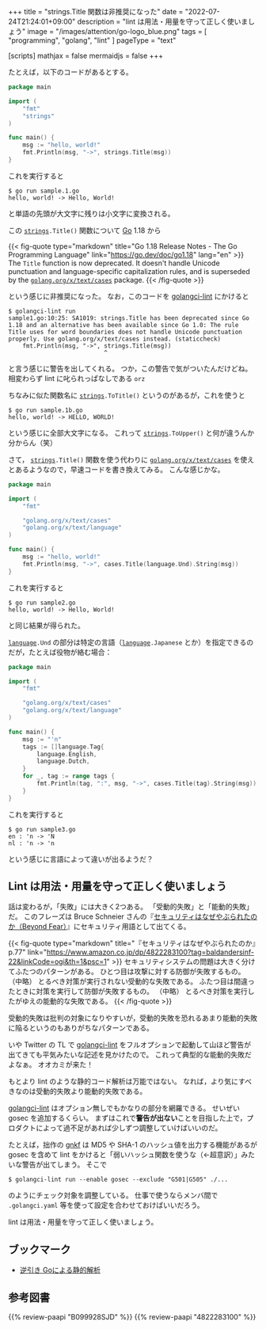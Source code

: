 +++
title = "strings.Title 関数は非推奨になった"
date =  "2022-07-24T21:24:01+09:00"
description = "lint は用法・用量を守って正しく使いましょう"
image = "/images/attention/go-logo_blue.png"
tags = [ "programming", "golang", "lint" ]
pageType = "text"

[scripts]
  mathjax = false
  mermaidjs = false
+++

たとえば，以下のコードがあるとする。

```go
package main

import (
    "fmt"
    "strings"
)

func main() {
    msg := "hello, world!"
    fmt.Println(msg, "->", strings.Title(msg))
}
```

これを実行すると

```text
$ go run sample.1.go
hello, world! -> Hello, World!
```

と単語の先頭が大文字に残りは小文字に変換される。

この [`strings`]`.Title()` 関数について [Go] 1.18 から

{{< fig-quote type="markdown" title="Go 1.18 Release Notes - The Go Programming Language" link="https://go.dev/doc/go1.18" lang="en" >}}
The `Title` function is now deprecated. It doesn't handle Unicode punctuation and language-specific capitalization rules, and is superseded by the [`golang.org/x/text/cases`](https://golang.org/x/text/cases) package.
{{< /fig-quote >}}

という感じに非推奨になった。
なお，このコードを [golangci-lint] にかけると

```text
$ golangci-lint run
sample1.go:10:25: SA1019: strings.Title has been deprecated since Go 1.18 and an alternative has been available since Go 1.0: The rule Title uses for word boundaries does not handle Unicode punctuation properly. Use golang.org/x/text/cases instead. (staticcheck)
    fmt.Println(msg, "->", strings.Title(msg))
                           ^
```

と言う感じに警告を出してくれる。
つか，この警告で気がついたんだけどね。
相変わらず lint に叱られっぱなしである `orz`

ちなみに似た関数名に [`strings`]`.ToTitle()` というのがあるが，これを使うと

```text
$ go run sample.1b.go
hello, world! -> HELLO, WORLD!
```

という感じに全部大文字になる。
これって [`strings`]`.ToUpper()` と何が違うんか分からん（笑）

さて， [`strings`]`.Title()` 関数を使う代わりに [`golang.org/x/text/cases`] を使えとあるようなので，早速コードを書き換えてみる。
こんな感じかな。

```go
package main

import (
    "fmt"

    "golang.org/x/text/cases"
    "golang.org/x/text/language"
)

func main() {
    msg := "hello, world!"
    fmt.Println(msg, "->", cases.Title(language.Und).String(msg))
}
```

これを実行すると

```text
$ go run sample2.go
hello, world! -> Hello, World!
```

と同じ結果が得られた。

[`language`][`golang.org/x/text/language`]`.Und` の部分は特定の言語（[`language`][`golang.org/x/text/language`]`.Japanese` とか）を指定できるのだが，たとえば役物が絡む場合：

```go
package main

import (
    "fmt"

    "golang.org/x/text/cases"
    "golang.org/x/text/language"
)

func main() {
    msg := "'n"
    tags := []language.Tag{
        language.English,
        language.Dutch,
    }
    for _, tag := range tags {
        fmt.Println(tag, ":", msg, "->", cases.Title(tag).String(msg))
    }
}
```

これを実行すると

```text
$ go run sample3.go
en : 'n -> 'N
nl : 'n -> 'n
```

という感じに言語によって違いが出るようだ？

## Lint は用法・用量を守って正しく使いましょう

話は変わるが，「失敗」には大きく2つある。
「受動的失敗」と「能動的失敗」だ。
このフレーズは Bruce Schneier さんの『[セキュリティはなぜやぶられたのか（Beyond Fear）](https://www.amazon.co.jp/dp/4822283100?tag=baldandersinf-22&linkCode=ogi&th=1&psc=1)』にセキュリティ用語として出てくる。

{{< fig-quote type="markdown" title="『セキュリティはなぜやぶられたのか』p.77" link="https://www.amazon.co.jp/dp/4822283100?tag=baldandersinf-22&linkCode=ogi&th=1&psc=1" >}}
セキュリティシステムの問題は大きく分けてふたつのパターンがある。
ひとつ目は攻撃に対する防御が失敗するもの。
（中略）
とるべき対策が実行されない受動的な失敗である。
ふたつ目は間違ったときに対策を実行して防御が失敗するもの。
（中略）
とるべき対策を実行したがゆえの能動的な失敗である。
{{< /fig-quote >}}

受動的失敗は批判の対象になりやすいが，受動的失敗を恐れるあまり能動的失敗に陥るというのもありがちなパターンである。

いや Twitter の TL で [golangci-lint] をフルオプションで起動して山ほど警告が出てきても平気みたいな記述を見かけたので。
これって典型的な能動的失敗だよなぁ。
オオカミが来た！

もとより lint のような静的コード解析は万能ではない。
なれば，より気にすべきなのは受動的失敗より能動的失敗である。

[golangci-lint] はオプション無しでもかなりの部分を網羅できる。
せいぜい gosec を追加するくらい。
まずはこれで**警告が出ない**ことを目指した上で，プロダクトによって過不足があれば少しずつ調整していけばいいのだ。

たとえば，拙作の [gnkf] は MD5 や SHA-1 のハッシュ値を出力する機能があるが gosec を含めて lint をかけると「弱いハッシュ関数を使うな（←超意訳）」みたいな警告が出てしまう。
そこで

```text
$ golangci-lint run --enable gosec --exclude "G501|G505" ./...
```

のようにチェック対象を調整している。
仕事で使うならメンバ間で `.golangci.yaml` 等を使って設定を合わせておけばいいだろう。

lint は用法・用量を守って正しく使いましょう。

## ブックマーク

- [逆引き Goによる静的解析](https://zenn.dev/tenntenn/books/d168faebb1a739)

[Go]: https://go.dev/
[golangci-lint]: https://golangci-lint.run/
[`strings`]: https://pkg.go.dev/strings "strings package - strings - Go Packages"
[`golang.org/x/text/cases`]: https://pkg.go.dev/golang.org/x/text/cases "cases package - golang.org/x/text/cases - Go Packages"
[`golang.org/x/text/language`]: https://pkg.go.dev/golang.org/x/text/language "language package - golang.org/x/text/language - Go Packages"
[gnkf]: https://github.com/goark/gnkf "goark/gnkf: Network Kanji Filter by Golang"

## 参考図書

{{% review-paapi "B099928SJD" %}} <!-- プログラミング言語Go -->
{{% review-paapi "4822283100" %}} <!-- セキュリティはなぜやぶられたのか -->
